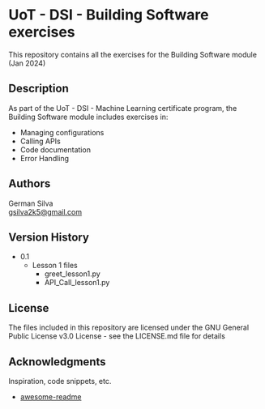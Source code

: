 # UoT - DSI - Building Software exercises

This repository contains all the exercises for the Building Software module (Jan 2024)

## Description

As part of the UoT - DSI - Machine Learning certificate program, the Building Software module includes exercises in:  
* Managing configurations
* Calling APIs
* Code documentation
* Error Handling

## Authors

German Silva  
gsilva2k5@gmail.com

## Version History

* 0.1
    * Lesson 1  files
      * greet_lesson1.py
      * API_Call_lesson1.py

## License

The files included in this repository are licensed under the GNU General Public License v3.0 License - see the LICENSE.md file for details

## Acknowledgments

Inspiration, code snippets, etc.
* [awesome-readme](https://github.com/matiassingers/awesome-readme)
